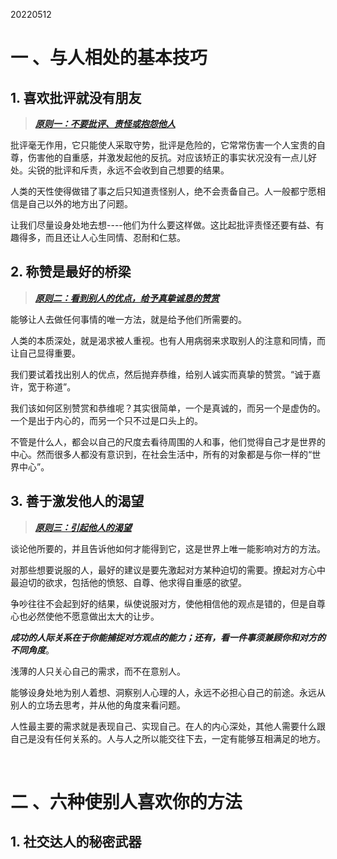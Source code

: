 20220512

# 一 、与人相处的基本技巧
## 1. 喜欢批评就没有朋友

>***[原则一：不要批评、责怪或抱怨他人]()***

批评毫无作用，它只能使人采取守势，批评是危险的，它常常伤害一个人宝贵的自尊，伤害他的自重感，并激发起他的反抗。对应该矫正的事实状况没有一点儿好处。尖锐的批评和斥责，永远不会收到自己想要的结果。

人类的天性使得做错了事之后只知道责怪别人，绝不会责备自己。人一般都宁愿相信是自己以外的地方出了问题。

让我们尽量设身处地去想----他们为什么要这样做。这比起批评责怪还要有益、有趣得多，而且还让人心生同情、忍耐和仁慈。


## 2. 称赞是最好的桥梁

>***[原则二：看到别人的优点，给予真挚诚恳的赞赏]()***

能够让人去做任何事情的唯一方法，就是给予他们所需要的。

人类的本质深处，就是渴求被人重视。也有人用病弱来求取别人的注意和同情，而让自己显得重要。

我们要试着找出别人的优点，然后抛弃恭维，给别人诚实而真挚的赞赏。“诚于嘉许，宽于称道”。

我们该如何区别赞赏和恭维呢？其实很简单，一个是真诚的，而另一个是虚伪的。一个是出于内心的，而另一个只不过是口头上的。

不管是什么人，都会以自己的尺度去看待周围的人和事，他们觉得自己才是世界的中心。然而很多人都没有意识到，在社会生活中，所有的对象都是与你一样的“世界中心”。

## 3. 善于激发他人的渴望
>***[原则三：引起他人的渴望]()***

谈论他所要的，并且告诉他如何才能得到它，这是世界上唯一能影响对方的方法。

对那些想要说服的人，最好的建议是要先激起对方某种迫切的需要。撩起对方心中最迫切的欲求，包括他的愤怒、自尊、他求得自重感的欲望。

争吵往往不会起到好的结果，纵使说服对方，使他相信他的观点是错的，但是自尊心也必然使他不愿意做出太大的让步。

***成功的人际关系在于你能捕捉对方观点的能力；还有，看一件事须兼顾你和对方的不同角度***。

浅薄的人只关心自己的需求，而不在意别人。

能够设身处地为别人着想、洞察别人心理的人，永远不必担心自己的前途。永远从别人的立场去思考，并从他的角度来看问题。

人性最主要的需求就是表现自己、实现自己。在人的内心深处，其他人需要什么跟自己是没有任何关系的。人与人之所以能交往下去，一定有能够互相满足的地方。


 <br />
 
# 二 、六种使别人喜欢你的方法
## 1. 社交达人的秘密武器





